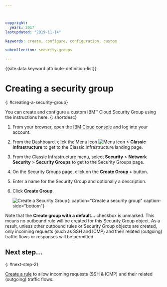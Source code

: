 ```yaml
---



copyright:
  years: 2017
lastupdated: "2019-11-14"

keywords: create, configure, configuration, custom

subcollection: security-groups

---
```


{{site.data.keyword.attribute-definition-list}}

# Creating a security group
{: #creating-a-security-group}

You can create and configure a custom IBM™ Cloud Security Group using the instructions here.
{: shortdesc}

1. From your browser, open the [IBM Cloud console](https://cloud.ibm.com/) and log into your account.
2. From the Dashboard, click the Menu icon ![Menu icon](../../icons/icon_hamburger.svg) > **Classic Infrastructure** to get to the Classic Infrastructure landing page.
3. From the Classic Infrastructure menu, select **Security** >  **Network Security** > **Security Groups** to get to the Security Groups page.
4. On the Security Groups page, click on the **Create Group +** button.
5. Enter a name for the Security Group and optionally a description.
6. Click **Create Group**.

   ![Create a Security Group](./images/create_sg.jpg){: caption="Create a security group" caption-side="bottom"}

Note that the **Create group with a default…** checkbox is unmarked. This means no outbound rule will be created for this Security Group object. As a result, unless other outbound rules or Security Group objects are created, only incoming requests (such as SSH and ICMP) and their related (outgoing) traffic flows or responses will be permitted.

## Next step...
{: #next-step-2}

[Create a rule](/docs/security-groups?topic=security-groups-creating-a-new-rule) to allow incoming requests (SSH & ICMP) and their related (outgoing) traffic flows.  
